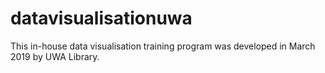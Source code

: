 # datavisualisationuwa

This in-house data visualisation training program was developed in March 2019 by UWA Library.
